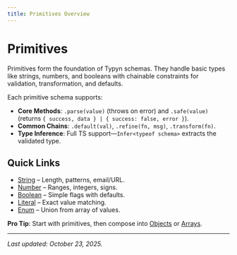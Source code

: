 ```yaml
---
title: Primitives Overview
---
```


# Primitives

Primitives form the foundation of Typyn schemas. They handle basic types like strings, numbers, and booleans with chainable constraints for validation, transformation, and defaults.

Each primitive schema supports:
- **Core Methods**: `.parse(value)` (throws on error) and `.safe(value)` (returns `{ success, data } | { success: false, error }`).
- **Common Chains**: `.default(val)`, `.refine(fn, msg)`, `.transform(fn)`.
- **Type Inference**: Full TS support—`Infer<typeof schema>` extracts the validated type.

## Quick Links
- [String](/primitives/string) – Length, patterns, email/URL.
- [Number](/primitives/number) – Ranges, integers, signs.
- [Boolean](/primitives/boolean) – Simple flags with defaults.
- [Literal](/primitives/literal) – Exact value matching.
- [Enum](/primitives/enum) – Union from array of values.

**Pro Tip**: Start with primitives, then compose into [Objects](/composites/object) or [Arrays](/composites/array).

---

*Last updated: October 23, 2025.*
